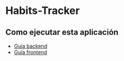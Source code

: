 # Habits-Tracker

## Como ejecutar esta aplicación

- [Guía backend](backend/README.md)
- [Guía frontend](frontend/habits-tracker/README.md)
